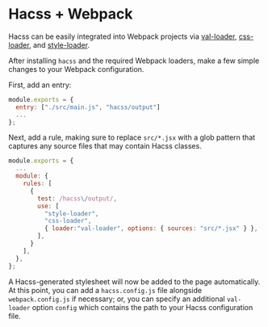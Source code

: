 # Hacss + Webpack

Hacss can be easily integrated into Webpack projects via
[val-loader](https://webpack.js.org/loaders/val-loader/),
[css-loader](https://webpack.js.org/loaders/css-loader/), and
[style-loader](https://webpack.js.org/loaders/style-loader/).

After installing `hacss` and the required Webpack loaders, make a few simple
changes to your Webpack configuration.

First, add an entry:

```javascript
module.exports = {
  entry: ["./src/main.js", "hacss/output"]
  ...
};
```

Next, add a rule, making sure to replace `src/*.jsx` with a glob pattern that
captures any source files that may contain Hacss classes.

```javascript
module.exports = {
  ...
  module: {
    rules: [
      {
        test: /hacss\/output/,
        use: [
          "style-loader",
          "css-loader",
          { loader:"val-loader", options: { sources: "src/*.jsx" } },
        ],
      }
    ],
  },
};
```

A Hacss-generated stylesheet will now be added to the page automatically. At this
point, you can add a `hacss.config.js` file alongside `webpack.config.js` if
necessary; or, you can specify an additional `val-loader` option `config` which
contains the path to your Hacss configuration file.
